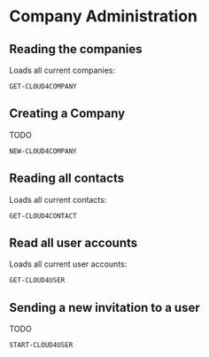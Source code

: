 # Company Administration

## Reading the companies

Loads all current companies:

`GET-CLOUD4COMPANY`

## Creating a Company

TODO

`NEW-CLOUD4COMPANY`

## Reading all contacts 

Loads all current contacts: 

`GET-CLOUD4CONTACT`

## Read all user accounts 

Loads all current user accounts: 

`GET-CLOUD4USER`

## Sending a new invitation to a user

TODO

`START-CLOUD4USER`


